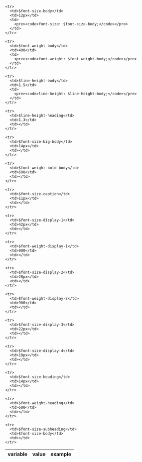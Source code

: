 <!-- // code: language=html -->

<table class="doc-table">
  <thead>
    <tr>
      <th>variable</th>
      <th>value</th>
      <th>example</th>
    </tr>
  </thead>

  <tbody>

    <tr>
      <td>$font-size-body</td>
      <td>12px</td>
      <td>
        <pre><code>font-size: $font-size-body;</code></pre>
      </td>
    </tr>

    <tr>
      <td>$font-weight-body</td>
      <td>400</td>
      <td>
        <pre><code>font-weight: $font-weight-body;</code></pre>
      </td>
    </tr>

    <tr>
      <td>$line-height-body</td>
      <td>1.5</td>
      <td>
        <pre><code>line-height: $line-height-body;</code></pre>
      </td>
    </tr>

    <tr>
      <td>$line-height-heading</td>
      <td>1.3</td>
      <td></td>
    </tr>

    <tr>
      <td>$font-size-big-body</td>
      <td>14px</td>
      <td></td>
    </tr>

    <tr>
      <td>$font-weight-bold-body</td>
      <td>600</td>
      <td></td>
    </tr>

    <tr>
      <td>$font-size-caption</td>
      <td>11px</td>
      <td></td>
    </tr>

    <tr>
      <td>$font-size-display-1</td>
      <td>42px</td>
      <td></td>
    </tr>

    <tr>
      <td>$font-weight-display-1</td>
      <td>900</td>
      <td></td>
    </tr>

    <tr>
      <td>$font-size-display-2</td>
      <td>28px</td>
      <td></td>
    </tr>

    <tr>
      <td>$font-weight-display-2</td>
      <td>900</td>
      <td></td>
    </tr>

    <tr>
      <td>$font-size-display-3</td>
      <td>22px</td>
      <td></td>
    </tr>

    <tr>
      <td>$font-size-display-4</td>
      <td>18px</td>
      <td></td>
    </tr>

    <tr>
      <td>$font-size-heading</td>
      <td>14px</td>
      <td></td>
    </tr>

    <tr>
      <td>$font-weight-heading</td>
      <td>600</td>
      <td></td>
    </tr>

    <tr>
      <td>$font-size-subheading</td>
      <td>$font-size-body</td>
      <td></td>
    </tr>

  </tbody>
</table>
